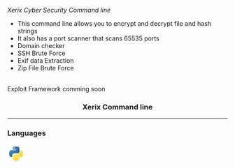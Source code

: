 <i> Xerix 
Cyber Security Command line</i>
- This command line allows you to encrypt and decrypt file and hash strings
- It also has a port scanner that scans 65535 ports 
- Domain checker
- SSH Brute Force
- Exif data Extraction
- Zip File Brute Force
<br>
Exploit Framework comming soon

<h3 align="center">Xerix Command line</h3>
<hr>

<p align="left">
</p>

<h3 align="left">Languages </h3>
<p align="left">  <a href="https://www.python.org" target="_blank" rel="noreferrer"> <img src="https://raw.githubusercontent.com/devicons/devicon/master/icons/python/python-original.svg" alt="python" width="40" height="40"/> </a> </p>

